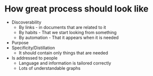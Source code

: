 # How great process should look like

- Discoverability
	- By links - in documents that are related to it
	- By habits - That we start looking from something
	- By automation - That it appears when it is needed
- Purpose
- Specificity/Distillation
	- It should contain only things that are needed
- Is addressed to people
	- Language and information is tailored correctly
	- Lots of understandable graphs
